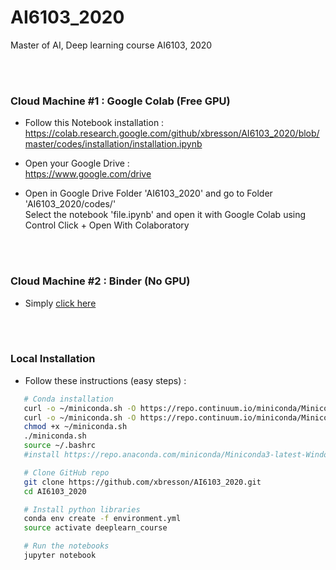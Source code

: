# AI6103_2020
Master of AI, Deep learning course AI6103, 2020


<br><br>


### Cloud Machine #1 : Google Colab (Free GPU)

* Follow this Notebook installation :<br>
https://colab.research.google.com/github/xbresson/AI6103_2020/blob/master/codes/installation/installation.ipynb

* Open your Google Drive :<br>
https://www.google.com/drive

* Open in Google Drive Folder 'AI6103_2020' and go to Folder 'AI6103_2020/codes/'<br>
Select the notebook 'file.ipynb' and open it with Google Colab using Control Click + Open With Colaboratory



<br><br>

### Cloud Machine #2 : Binder (No GPU)

* Simply [click here]

[Click here]: https://mybinder.org/v2/gh/xbresson/AI6103_2020/master



<br><br>

### Local Installation

* Follow these instructions (easy steps) :


```sh
   # Conda installation
   curl -o ~/miniconda.sh -O https://repo.continuum.io/miniconda/Miniconda3-latest-Linux-x86_64.sh # Linux
   curl -o ~/miniconda.sh -O https://repo.continuum.io/miniconda/Miniconda3-latest-MacOSX-x86_64.sh # OSX
   chmod +x ~/miniconda.sh
   ./miniconda.sh
   source ~/.bashrc
   #install https://repo.anaconda.com/miniconda/Miniconda3-latest-Windows-x86_64.exe # Windows

   # Clone GitHub repo
   git clone https://github.com/xbresson/AI6103_2020.git
   cd AI6103_2020

   # Install python libraries
   conda env create -f environment.yml
   source activate deeplearn_course

   # Run the notebooks
   jupyter notebook
   ```




<br><br><br><br><br><br>